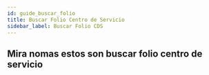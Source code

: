 ```yaml
---
id: guide_buscar_folio
title: Buscar Folio Centro de Servicio
sidebar_label: Buscar Folio CDS
---
```


## Mira nomas estos son buscar folio centro de servicio

